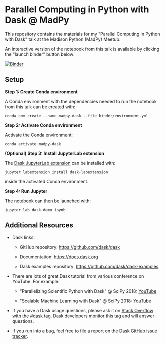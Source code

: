 # Parallel Computing in Python with Dask @ MadPy

This repository contains the materials for my "Parallel Computing in Python with Dask" talk at the Madison Python (MadPy) Meetup. 

An interactive version of the notebook from this talk is available by clicking the "launch binder" button below:

[![Binder](https://mybinder.org/badge.svg)](https://mybinder.org/v2/gh/jrbourbeau/madpy-dask/master?urlpath=lab/tree/dask-demo.ipynb)


## Setup

**Step 1: Create Conda environment**

A Conda environment with the dependencies needed to run the notebook from this talk can be created with:

```terminal
conda env create --name madpy-dask --file binder/environment.yml
```

**Step 2: Activate Conda environment**

Activate the Conda environment:

```terminal
conda activate madpy-dask
```

**(Optional) Step 3: Install JupyterLab extension**

The [Dask JupyterLab extension](https://github.com/dask/dask-labextension) can be installed with:

```terminal
jupyter labextension install dask-labextension
```

inside the activated Conda environment.

**Step 4: Run Jupyter**

The notebook can then be launched with:

```terminal
jupyter lab dask-demo.ipynb
```

## Additional Resources

- Dask links:

    - GitHub repository: https://github.com/dask/dask

    - Documentation: https://docs.dask.org

    - Dask examples repository: https://github.com/dask/dask-examples

- There are lots of great Dask tutorial from various conference on YouTube. For example:

    - "Parallelizing Scientific Python with Dask" @ SciPy 2018: [YouTube](https://www.youtube.com/watch?v=mqdglv9GnM8)
    
    - "Scalable Machine Learning with Dask" @ SciPy 2018: [YouTube](https://www.youtube.com/watch?v=ccfsbuqsjgI)

- If you have a Dask usage questions, please ask it on [Stack Overflow with the #dask tag](https://stackoverflow.com/questions/tagged/dask). Dask developers monitor this tag and will answer questions.

- If you run into a bug, feel free to file a report on the [Dask GitHub issue tracker](https://github.com/dask/dask/issues).
